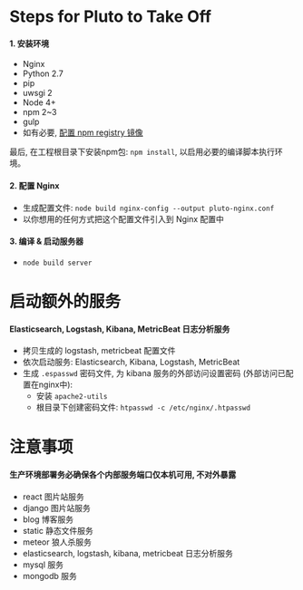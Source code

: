 # Steps for Pluto to Take Off

#### 1. 安装环境

- Nginx
- Python 2.7
- pip
- uwsgi 2
- Node 4+
- npm 2~3
- gulp
- 如有必要, [配置 npm registry 镜像](https://github.com/adventure-yunfei/easy-git-npm-tools.git)

最后, 在工程根目录下安装npm包: `npm install`, 以启用必要的编译脚本执行环境。

#### 2. 配置 Nginx

- 生成配置文件: `node build nginx-config --output pluto-nginx.conf`
- 以你想用的任何方式把这个配置文件引入到 Nginx 配置中

#### 3. 编译 & 启动服务器

- `node build server`

# 启动额外的服务

#### Elasticsearch, Logstash, Kibana, MetricBeat 日志分析服务

- 拷贝生成的 logstash, metricbeat 配置文件
- 依次启动服务: Elasticsearch, Kibana, Logstash, MetricBeat
- 生成 `.espasswd` 密码文件, 为 kibana 服务的外部访问设置密码 (外部访问已配置在nginx中):
    - 安装 `apache2-utils`
    - 根目录下创建密码文件: `htpasswd -c /etc/nginx/.htpasswd`

# 注意事项

#### 生产环境部署务必确保各个内部服务端口仅本机可用, 不对外暴露

- react 图片站服务
- django 图片站服务
- blog 博客服务
- static 静态文件服务
- meteor 狼人杀服务
- elasticsearch, logstash, kibana, metricbeat 日志分析服务
- mysql 服务
- mongodb 服务

